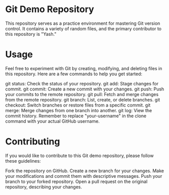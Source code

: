# Git Demo Repository
This repository serves as a practice environment for mastering Git version control. 
It contains a variety of random files, and the primary contributor to this repository is "Yash."

# Usage
Feel free to experiment with Git by creating, modifying, and deleting files in this repository. Here are a few commands to help you get started:

git status: Check the status of your repository.
git add: Stage changes for commit.
git commit: Create a new commit with your changes.
git push: Push your commits to the remote repository.
git pull: Fetch and merge changes from the remote repository.
git branch: List, create, or delete branches.
git checkout: Switch branches or restore files from a specific commit.
git merge: Merge changes from one branch into another.
git log: View the commit history.
Remember to replace "your-username" in the clone command with your actual GitHub username.

# Contributing
If you would like to contribute to this Git demo repository, please follow these guidelines:

Fork the repository on GitHub.
Create a new branch for your changes.
Make your modifications and commit them with descriptive messages.
Push your branch to your forked repository.
Open a pull request on the original repository, describing your changes.


